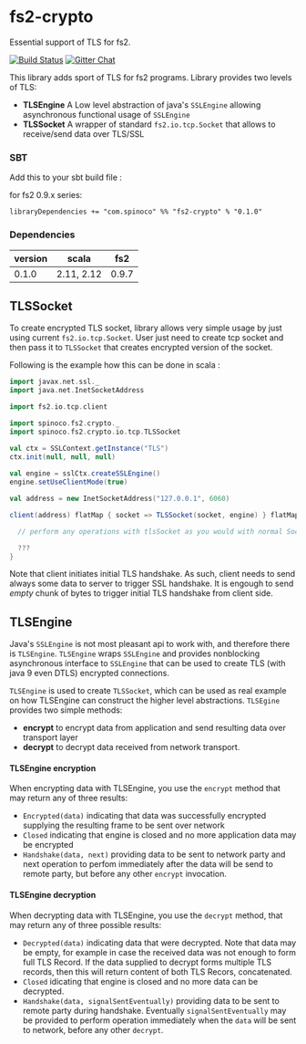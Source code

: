 # fs2-crypto

Essential support of TLS for fs2. 


[![Build Status](https://travis-ci.org/Spinoco/fs2-crypto.svg?branch=series/0.1)](https://travis-ci.org/Spinoco/fs2-crypto)
[![Gitter Chat](https://badges.gitter.im/functional-streams-for-scala/fs2.svg)](https://gitter.im/fs2-crypto/Lobby)

This library adds sport of TLS for  fs2 programs. Library provides two levels of TLS: 

 - **TLSEngine** A Low level abstraction of java's `SSLEngine` allowing asynchronous functional usage of `SSLEngine`
 - **TLSSocket** A wrapper of standard `fs2.io.tcp.Socket` that allows to receive/send data over TLS/SSL
 
### SBT

Add this to your sbt build file :

for fs2 0.9.x series:

```
libraryDependencies += "com.spinoco" %% "fs2-crypto" % "0.1.0"
```

### Dependencies

version  |    scala  |   fs2   
---------|-----------|--------- 
0.1.0    | 2.11, 2.12| 0.9.7    
 
 
## TLSSocket

To create encrypted TLS socket, library allows very simple usage by just using current `fs2.io.tcp.Socket`. 
User just need to create tcp socket and then pass it to `TLSSocket` that creates encrypted version of the socket.

Following is the example how this can be done in scala : 

```scala
import javax.net.ssl._
import java.net.InetSocketAddress

import fs2.io.tcp.client

import spinoco.fs2.crypto._
import spinoco.fs2.crypto.io.tcp.TLSSocket

val ctx = SSLContext.getInstance("TLS")
ctx.init(null, null, null)
    
val engine = sslCtx.createSSLEngine()
engine.setUseClientMode(true) 

val address = new InetSocketAddress("127.0.0.1", 6060)

client(address) flatMap { socket => TLSSocket(socket, engine) } flatMap { tlsSocket =>

  // perform any operations with tlsSocket as you would with normal Socket. 

  ???   
}

```

Note that client initiates initial TLS handshake. As such, client needs to send always some data to server
to trigger SSL handshake. It is engough to send _empty_ chunk of bytes to trigger initial TLS handshake from client side. 

## TLSEngine

Java's `SSLEngine` is not most pleasant api to work with, and therefore there is `TLSEngine`. `TLSEngine` wraps `SSLEngine` and
provides nonblocking asynchronous interface to `SSLEngine` that can be used to create TLS (with java 9 even DTLS) encrypted 
connections. 

`TLSEngine` is used to create `TLSSocket`, which can be used as real example on how TLSEngine can construct the 
higher level abstractions. `TLSEgine` provides two simple methods: 

- **encrypt** to encrypt data from application and send resulting data over transport layer
- **decrypt** to decrypt data received from network transport. 

#### TLSEngine encryption 

When encrypting data with TLSEngine, you use the `encrypt` method that may return any of three results: 
 
 - `Encrypted(data)` indicating that data was successfully encrypted supplying the resulting frame to be sent over network
 - `Closed` indicating that engine is closed and no more application data may be encrypted 
 - `Handshake(data, next)` providing data to be sent to network party and next operation to perfom immediately after the data will 
 be send to remote party, but before any other `encrypt` invocation. 
 
 #### TLSEngine decryption
 
 When decrypting data with TLSEngine, you use the `decrypt` method, that may return any of three possible results: 
 
 - `Decrypted(data)` indicating data that were decrypted. Note that data may be empty, for example in case the received 
 data was not enough to form full TLS Record. If the data supplied to decrypt forms multiple TLS records, then this 
 will return content of both TLS Recors, concatenated. 
 - `Closed` idicating that engine is closed and no more data can be decrypted. 
 - `Handshake(data, signalSentEventually)` providing data to be sent to remote party during handshake. Eventually `signalSentEventually`
 may be provided to perform operation immediately when the `data` will be sent to network, before any other `decrypt`.  
  
 
 
